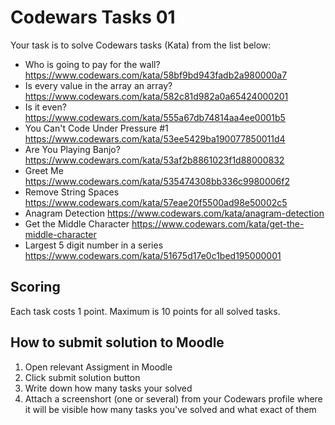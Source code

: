 # Codewars Tasks 01

Your task is to solve Codewars tasks (Kata) from the list below:

- Who is going to pay for the wall? https://www.codewars.com/kata/58bf9bd943fadb2a980000a7
- Is every value in the array an array? https://www.codewars.com/kata/582c81d982a0a65424000201
- Is it even? https://www.codewars.com/kata/555a67db74814aa4ee0001b5
- You Can't Code Under Pressure #1 https://www.codewars.com/kata/53ee5429ba190077850011d4
- Are You Playing Banjo? https://www.codewars.com/kata/53af2b8861023f1d88000832
- Greet Me https://www.codewars.com/kata/535474308bb336c9980006f2
- Remove String Spaces https://www.codewars.com/kata/57eae20f5500ad98e50002c5
- Anagram Detection https://www.codewars.com/kata/anagram-detection
- Get the Middle Character https://www.codewars.com/kata/get-the-middle-character
- Largest 5 digit number in a series https://www.codewars.com/kata/51675d17e0c1bed195000001

## Scoring

Each task costs 1 point. Maximum is 10 points for all solved tasks.

## How to submit solution to Moodle

1. Open relevant Assigment in Moodle
2. Click submit solution button
3. Write down how many tasks your solved
4. Attach a screenshort (one or several) from your Codewars profile where it will be visible how many tasks you've solved and what exact of them
